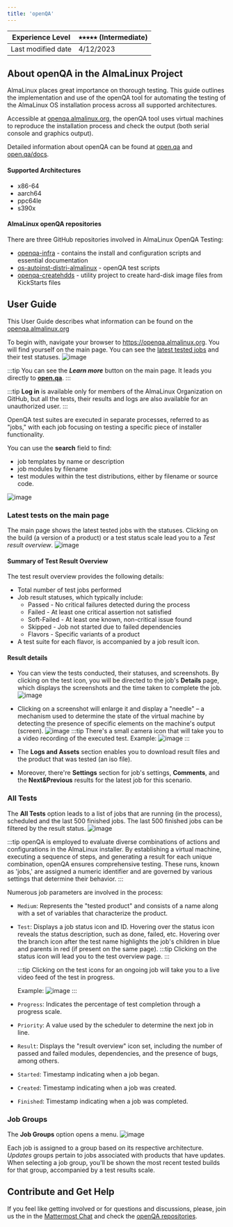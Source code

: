 ```yaml
---
title: 'openQA'
---
```


| Experience Level   | ⭑⭑⭒⭒⭒ (Intermediate) |
|--------------------|---------------------- |
| Last modified date | 4/12/2023             | 


## About openQA in the AlmaLinux Project

AlmaLinux places great importance on thorough testing. This guide outlines the implementation and use of the openQA tool for automating the testing of the AlmaLinux OS installation process across all supported architectures.

Accessible at [openqa.almalinux.org](https://openqa.almalinux.org/), the openQA tool uses virtual machines to reproduce the installation process and check the output (both serial console and graphics output).

Detailed information about openQA can be found at [open.qa](https://open.qa/) and [open.qa/docs](https://open.qa/docs/).

#### Supported Architectures
* x86-64
* aarch64
* ppc64le
* s390x

#### AlmaLinux openQA repositories

There are three GitHub repositories involved in AlmaLinux OpenQA Testing: 
* [openqa-infra](https://github.com/AlmaLinux/openqa-infra) - contains the install and configuration scripts and essential documentation
* [os-autoinst-distri-almalinux](https://github.com/AlmaLinux/os-autoinst-distri-almalinux) - openQA test scripts
* [openqa-createhdds](https://github.com/AlmaLinux/openqa-createhdds) - utility project to create hard-disk image files from KickStarts files

## User Guide 

This User Guide describes what information can be found on the [openqa.almalinux.org](https://openqa.almalinux.org/)

To begin with, navigate your browser to https://openqa.almalinux.org. 
You will find yourself on the main page. You can see the [latest tested jobs](#latest-tests-on-the-main-page) and their test statuses.
![image](/images/openQA-main_page.png)


:::tip
You can see the ***Learn more*** button on the main page. It leads you directly to **[open.qa](https://open.qa/)**.
:::
    
:::tip
**Log in** is available only for members of the AlmaLinux Organization on GitHub, but all the tests, their results and logs are also available for an unauthorized user.
:::

OpenQA test suites are executed in separate processes, referred to as "jobs," with each job focusing on testing a specific piece of installer functionality.
 
You can use the **search** field to find:
* job templates by name or description
* job modules by filename
* test modules within the test distributions, either by filename or source code.

![image](/images/openQA-Search.png)

### Latest tests on the main page

The main page shows the latest tested jobs with the statuses. Clicking on the build (a version of a product) or a test status scale lead you to a *Test result overview*.
![image](/images/openQA-Test_Result_Overview.png)


#### Summary of Test Result Overview
The test result overview provides the following details:
* Total number of test jobs performed
* Job result statuses, which typically include:
    * Passed - No critical failures detected during the process
    * Failed - At least one critical assertion not satisfied
    * Soft-Failed - At least one known, non-critical issue found
    * Skipped - Job not started due to failed dependencies
    * Flavors - Specific variants of a product
* A test suite for each flavor, is accompanied by a job result icon.

#### Result details

* You can view the tests conducted, their statuses, and screenshots. By clicking on the test icon, you will be directed to the job's **Details** page, which displays the screenshots and the time taken to complete the job.
![image](/images/openQA-Test_Details.png)

* Clicking on a screenshot will enlarge it and display a "needle" – a mechanism used to determine the state of the virtual machine by detecting the presence of specific elements on the machine's output (screen).
![image](/images/openQA-needle.png)
 :::tip
 There's a small camera icon that will take you to a video recording of the executed test.
Example:
![image](/images/openQA-video_recording.png)
 :::

* The **Logs and Assets** section enables you to download result files and the product that was tested (an iso file).
* Moreover, there're **Settings** section for job's settings, **Comments**, and the **Next&Previous** results for the latest job for this scenario.


### All Tests

The **All Tests** option leads to a list of jobs that are running (in the process), scheduled and the last 500 finished jobs. The last 500 finished jobs can be filtered by the result status.
![image](/images/openQA-All_Tests.png)

:::tip
openQA is employed to evaluate diverse combinations of actions and configurations in the AlmaLinux installer. By establishing a virtual machine, executing a sequence of steps, and generating a result for each unique combination, openQA ensures comprehensive testing. These runs, known as 'jobs,' are assigned a numeric identifier and are governed by various settings that determine their behavior. 
:::

Numerous job parameters are involved in the process:

- `Medium`: Represents the "tested product" and consists of a name along with a set of variables that characterize the product.
- `Test`: Displays a job status icon and ID. Hovering over the status icon reveals the status description, such as done, failed, etc. Hovering over the branch icon after the test name highlights the job's children in blue and parents in red (if present on the same page). 
  :::tip
  Clicking on the status icon will lead you to the test overview page.
  :::
 
  :::tip
  Clicking on the test icons for an ongoing job will take you to a live video feed of the test in progress.
 
  Example:
   ![image](/images/openQA-Live_View.png)
  :::
- `Progress`: Indicates the percentage of test completion through a progress scale.
- `Priority`: A value used by the scheduler to determine the next job in line.
- `Result`: Displays the "result overview" icon set, including the number of passed and failed modules, dependencies, and the presence of bugs, among others.
- `Started`: Timestamp indicating when a job began.
- `Created`: Timestamp indicating when a job was created.
- `Finished`: Timestamp indicating when a job was completed.

### Job Groups
The **Job Groups** option opens a menu. 
![image](/images/openQA-Job_Groups.png)

Each job is assigned to a group based on its respective architecture. *Updates* groups pertain to jobs associated with products that have updates. When selecting a job group, you'll be shown the most recent tested builds for that group, accompanied by a test results scale.

## Contribute and Get Help

If you feel like getting involved or for questions and discussions, please, join us the in the [Mattermost Chat](https://chat.almalinux.org/almalinux/channels/town-square) and check the [openQA repositories](#about-openqa-in-the-almalinux-project). 
